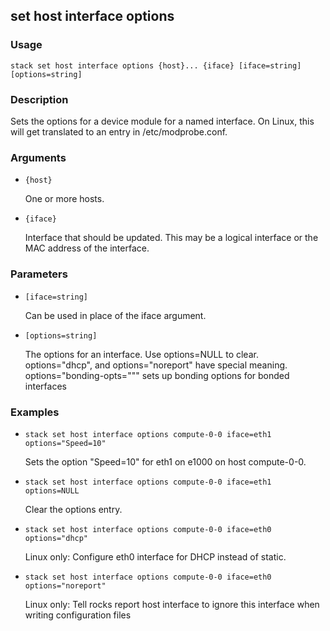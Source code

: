 ## set host interface options

### Usage

`stack set host interface options {host}... {iface} [iface=string] [options=string]`

### Description

Sets the options for a device module for a named interface. On Linux,
	this will get translated to an entry in /etc/modprobe.conf.

### Arguments

* `{host}`

   One or more hosts.

* `{iface}`

   Interface that should be updated. This may be a logical interface or 
 	the MAC address of the interface.


### Parameters
* `[iface=string]`

   Can be used in place of the iface argument.
* `[options=string]`

   The options for an interface. Use options=NULL to clear.
	options="dhcp", and options="noreport" have
	special meaning. options="bonding-opts=\"\"" sets up bonding
	options for bonded interfaces

### Examples

* `stack set host interface options compute-0-0 iface=eth1 options="Speed=10"`

   Sets the option "Speed=10" for eth1 on e1000 on host compute-0-0.

* `stack set host interface options compute-0-0 iface=eth1 options=NULL`

   Clear the options entry.

* `stack set host interface options compute-0-0 iface=eth0 options="dhcp"`

   Linux only: Configure eth0 interface for DHCP instead of static.

* `stack set host interface options compute-0-0 iface=eth0 options="noreport"`

   Linux only:  Tell rocks report host interface to ignore this interface
	when writing configuration files



